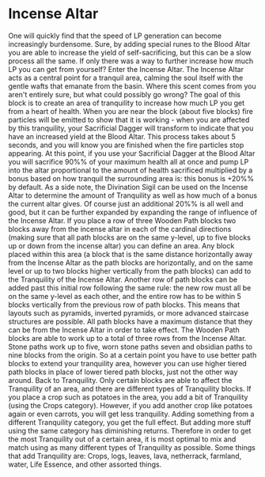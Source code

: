 # Incense Altar

One will quickly find that the speed of LP generation can become increasingly burdensome. Sure, by adding special runes to the Blood Altar you are able to increase the yield of self-sacrificing, but this can be a slow process all the same. If only there was a way to further increase how much LP you can get from yourself?
Enter the Incense Altar. The Incense Altar acts as a central point for a tranquil area, calming the soul itself with the gentle wafts that emanate from the basin. Where this scent comes from you aren't entirely sure, but what could possibly go wrong?
The goal of this block is to create an area of tranquility to increase how much LP you get from a heart of health. When you are near the block (about five blocks) fire particles will be emitted to show that it is working - when you are affected by this tranquility, your Sacrificial Dagger will transform to indicate that you have an increased yield at the Blood Altar. This process takes about 5 seconds, and you will know you are finished when the fire particles stop appearing. At this point, if you use your Sacrificial Dagger at the Blood Altar you will sacrifice 90%% of your maximum health all at once and pump LP into the altar proportional to the amount of health sacrificed multiplied by a bonus based on how tranquil the surrounding area is: this bonus is +20%% by default.
As a side note, the Divination Sigil can be used on the Incense Altar to determine the amount of Tranquility as well as how much of a bonus the current altar gives.
Of course just an additional 20%% is all well and good, but it can be further expanded by expanding the range of influence of the Incense Altar. If you place a row of three Wooden Path blocks two blocks away from the incense altar in each of the cardinal directions (making sure that all path blocks are on the same y-level, up to five blocks up or down from the incense altar) you can define an area. Any block placed within this area (a block that is the same distance horizontally away from the Incense Altar as the path blocks are horizontally, and on the same level or up to two blocks higher vertically from the path blocks) can add to the Tranquility of the Incense Altar. Another row of path blocks can be added past this initial row following the same rule: the new row must all be on the same y-level as each other, and the entire row has to be within 5 blocks vertically from the previous row of path blocks. This means that layouts such as pyramids, inverted pyramids, or more advanced staircase structures are possible.
All path blocks have a maximum distance that they can be from the Incense Altar in order to take effect. The Wooden Path blocks are able to work up to a total of three rows from the Incense Altar. Stone paths work up to five, worn stone paths seven and obsidian paths to nine blocks from the origin. So at a certain point you have to use better path blocks to extend your tranquility area, however you can use higher tiered path blocks in place of lower tiered path blocks, just not the other way around.
Back to Tranquility. Only certain blocks are able to affect the Tranquility of an area, and there are different types of Tranquility blocks. If you place a crop such as potatoes in the area, you add a bit of Tranquility (using the Crops category). However, if you add another crop like potatoes again or even carrots, you will get less tranquility. Adding something from a different Tranquility category, you get the full effect. But adding more stuff using the same category has diminishing returns. Therefore in order to get the most Tranquility out of a certain area, it is most optimal to mix and match using as many different types of Tranquility as possible.
Some things that add Tranquility are: Crops, logs, leaves, lava, netherrack, farmland, water, Life Essence, and other assorted things.
